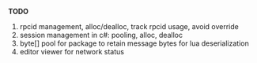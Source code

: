 **TODO**
1. rpcid management, alloc/dealloc, track rpcid usage, avoid override
2. session management in c#: pooling, alloc, dealloc
3. byte[] pool for package to retain message bytes for lua deserialization 
4. editor viewer for network status
